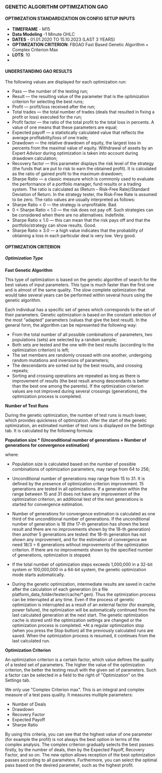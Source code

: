 ### GENETIC ALGORITHM OPTIMIZATION GAO
#### OPTIMIZATION STANDARDIZATION ON CONFIG SETUP INPUTS
 - **TIMEFRAME** - M15
 - **Data Modeling** -1 Minute OHLC
 - **DATES** - 01.01.2020 TO 15.10.2023 (LAST 3 YEARS)
 - **OPTIMIZATION CRITERION**: FBGAO Fast Based Genetic Algorithm + Complex Criterion Max
- **LOTS**: 10
- 
#### UNDERSTANDING GAO RESULTS

The following values are displayed for each optimization run:
- Pass — the number of the testing run;
- Result — the resulting value of the parameter that is the optimization criterion for selecting the best runs;
- Profit — profit/loss received after the run;
- Total trades — the total number of trades (deals that resulted in fixing a profit or loss) executed for the run;
- Profit factor — the ratio of the total profit to the total loss in percents. A value of one means that these parameters are equal;
- Expected payoff — a statistically calculated value that reflects the average profitability/loss of one trade;
- Drawdown — the relative drawdown of equity, the largest loss in percents from the maximal value of equity. Withdrawal of assets by an Expert Advisor during optimization is taken into account during drawdown calculation;
- Recovery factor — this parameter displays the risk level of the strategy (the funds that are put to risk to earn the obtained profit). It is calculated as the ratio of gained profit to the maximum drawdown;
- Sharpe Ratio — a classic measure which is commonly used to evaluate the performance of a portfolio manager, fund results or a trading system. The ratio is calculated as (Return – Risk-Free Rate)/Standard Deviation of Return. In the strategy tester, the Risk-Free Rate is assumed to be zero. The ratio values are usually interpreted as follows:
- Sharpe Ratio < 0 — the strategy is unprofitable. Bad.
- 0 < Sharpe Ratio  < 1.0 — the risk does not pay off. Such strategies can be considered when there are no alternatives. Indefinite.
- Sharpe Ratio ≥ 1.0 — this can mean that the risk pays off and that the portfolio/strategy can show results. Good.
- Sharpe Ratio ≥ 3.0 — a high value indicates that the probability of obtaining a loss in each particular deal is very low. Very good.

#### OPTIMIZATION CRITERION

##### Optimization Type

**Fast Genetic Algorithm**

This type of optimization is based on the genetic algorithm of search for the best values of input parameters. This type is much faster than the first one and is almost of the same quality. The slow complete optimization that would take several years can be performed within several hours using the genetic algorithm.

Each individual has a specific set of genes which corresponds to the set of their parameters. Genetic optimization is based on the constant selection of the most "adapted" parameters (values that give the best result). In the general form, the algorithm can be represented the following way:
- From the total number of all possible combinations of parameters, two populations (sets) are selected by a random sample;
- Both sets are tested and the one with the best results (according to the optimization criterion) is left;
- The set members are randomly crossed with one another, undergoing random mutations and inversions of parameters;
- The descendants are sorted out by the best results, and crossing repeats;
- Sorting and crossing operations are repeated as long as there is improvement of results (the best result among descendants is better than the best one among the parents). If the optimization criterion values are not improved during several crossings (generations), the optimization process is completed.

**Number of Test Runs**

During the genetic optimization, the number of test runs is much lower, which provides quickness of optimization. After the start of the genetic optimization, an estimated number of test runs is displayed on the Settings tab. It is calculated by the following formula:

**Population size * (Unconditional number of generations + Number of generations for convergence estimation)**

where:
- Population size is calculated based on the number of possible combinations of optimization parameters, may range from 64 to 256;
- Unconditional number of generations may range from 15 to 31. It is defined by the presence of optimization criterion improvement. 15 generations are tested in all optimizations. If a generation within the range between 15 and 31 does not have any improvement of the optimization criterion, an additional test of the next generations is started for convergence estimation.
- Number of generations for convergence estimation is calculated as one third of the unconditional number of generations. If the unconditional number of generation is 18 (the 17-th generation has shown the best result and there are no improvements shown by the 18-th generation) then another 5 generations are tested: the 18-th generation has not shown any improvement, and for the estimation of convergence we need 18/3 = 6 generations without improvements of the optimization criterion. If there are no improvements shown by the specified number of generations, optimization is stopped.

- If the total number of optimization steps exceeds 1,000,000 in a 32-bit system or 100,000,000 in a 64-bit system, the genetic optimization mode starts automatically.
- During the genetic optimization, intermediate results are saved in cache after the calculation of each generation (in a file platform_data_folder/tester/cache/*.gen). Thus the optimization process can be interrupted at any time. Even if the process of genetic optimization is interrupted as a result of an external factor (for example, power failure), the optimization will be automatically continued from the last calculated generation at the next start. The genetic optimization cache is stored until the optimization settings are changed or the optimization process is completed.
•At a regular optimization stop (when you press the Stop button) all the previously calculated runs are saved. When the optimization process is resumed, it continues from the last calculated run.

**Optimization Criterion**

An optimization criterion is a certain factor, which value defines the quality of a tested set of parameters. The higher the value of the optimization criterion, the better the testing result with the given set of parameters. Such a factor can be selected in a field to the right of "Optimization" on the Settings tab.


We only use "Complex Criterion max". This is an integral and complex measure of a test pass quality. It measures multiple parameters:
- Number of Deals
- Drawdown
- Recovery Factor
- Expected Payoff
- Sharpe Ratio

By using this criteria, you can see that the highest value of one parameter (for example the profit) is not always the best option in terms of the complex analysis. The complex criterion gradually selects the best passes: firstly, by the number of deals, then by the Expected Payoff, Recovery Factor, and so on. The new option allows reception of the best optimization passes according to all parameters. Furthermore, you can select the optimal pass based on the desired parameter, such as the highest profit.